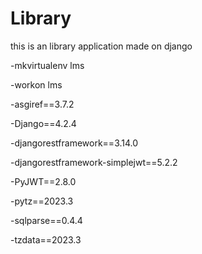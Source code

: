 # Library
this is an library application made on django

-mkvirtualenv lms

-workon lms

-asgiref==3.7.2

-Django==4.2.4

-djangorestframework==3.14.0

-djangorestframework-simplejwt==5.2.2

-PyJWT==2.8.0

-pytz==2023.3

-sqlparse==0.4.4

-tzdata==2023.3
